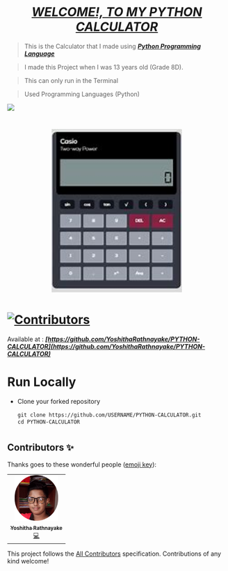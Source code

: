 # <div align="center"><a href="https://github.com/YoshithaRathnayake/PYTHON-CALCULATOR"><b><i>WELCOME!, TO MY PYTHON CALCULATOR</i></b></a></div> 

> This is the Calculator that I made using <b><i>[Python Programming Language](https://www.w3schools.com/python/)</i></b>

> I made this Project when I was 13 years old (Grade 8D).

> This can only run in the Terminal

> Used Programming Languages (Python) 

<a href="https://www.w3schools.com/html/"><img src="https://img.icons8.com/color/50/python--v1.png"/><a>

# <div align="center"><img src="images/Calculator.jpg" width="300px"></div>

# [![Contributors](https://img.shields.io/badge/Contributors-1-lawngreen.svg?style=flat-square)](#contributors-)

Available at :  <b><i>[https://github.com/YoshithaRathnayake/PYTHON-CALCULATOR](https://github.com/YoshithaRathnayake/PYTHON-CALCULATOR)</i></b>

#
# Run Locally

- Clone your forked repository
    
    ```
    git clone https://github.com/USERNAME/PYTHON-CALCULATOR.git
    cd PYTHON-CALCULATOR
    ```
     
#
## Contributors ✨

Thanks goes to these wonderful people ([emoji key](https://allcontributors.org/docs/en/emoji-key)):

<!-- ALL-CONTRIBUTORS-LIST:START - Do not remove or modify this section -->
<!-- prettier-ignore-start -->
<!-- markdownlint-disable -->
<table>
  <tr>
    <td align="center"><a href="https://www.Yoshitha.tk"><img src="images/Yoshitha Rathnayake 2.png" width="100px;" alt="Yoshitha Rathnayake"/><br /><sub><b>Yoshitha Rathnayake</b></sub></a><br/><a href="https://github.com/YoshithaRathnayake/PYTHON-CALCULATOR/commits?author=YoshithaRathnayake" title="Code">💻</a></td>
  </tr>
</table>

<!-- markdownlint-restore -->
<!-- prettier-ignore-end -->

<!-- ALL-CONTRIBUTORS-LIST:END -->

This project follows the [All Contributors](https://github.com/all-contributors/all-contributors) specification. Contributions of any kind welcome!
